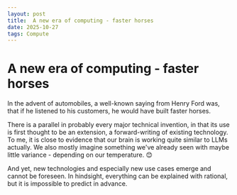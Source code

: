 ```yaml
---
layout: post
title: 	A new era of computing - faster horses
date: 2025-10-27
tags: Compute
---
```


# A new era of computing - faster horses

In the advent of automobiles, a well-known saying from Henry Ford was, that if he listened to his customers, he would have built faster horses.

There is a parallel in probably every major technical invention, in that its use is first thought to be an extension, a forward-writing of existing technology. To me, it is close to evidence that our brain is working quite similar to LLMs actually. We also mostly imagine something we've already seen with maybe little variance - depending on our temperature. 😊 

And yet, new technologies and especially new use cases emerge and cannot be foreseen. In hindsight, everything can be explained with rational, but it is impossible to predict in advance. 